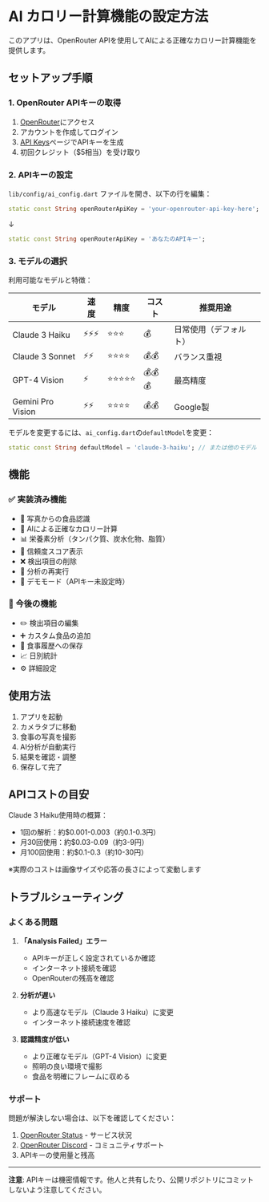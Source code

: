 # AI カロリー計算機能の設定方法

このアプリは、OpenRouter APIを使用してAIによる正確なカロリー計算機能を提供します。

## セットアップ手順

### 1. OpenRouter APIキーの取得

1. [OpenRouter](https://openrouter.ai/)にアクセス
2. アカウントを作成してログイン
3. [API Keys](https://openrouter.ai/keys)ページでAPIキーを生成
4. 初回クレジット（$5相当）を受け取り

### 2. APIキーの設定

`lib/config/ai_config.dart` ファイルを開き、以下の行を編集：

```dart
static const String openRouterApiKey = 'your-openrouter-api-key-here';
```

↓

```dart
static const String openRouterApiKey = 'あなたのAPIキー';
```

### 3. モデルの選択

利用可能なモデルと特徴：

| モデル | 速度 | 精度 | コスト | 推奨用途 |
|--------|------|------|--------|----------|
| Claude 3 Haiku | ⚡⚡⚡ | ⭐⭐⭐ | 💰 | 日常使用（デフォルト） |
| Claude 3 Sonnet | ⚡⚡ | ⭐⭐⭐⭐ | 💰💰 | バランス重視 |
| GPT-4 Vision | ⚡ | ⭐⭐⭐⭐⭐ | 💰💰💰 | 最高精度 |
| Gemini Pro Vision | ⚡⚡ | ⭐⭐⭐⭐ | 💰💰 | Google製 |

モデルを変更するには、`ai_config.dart`の`defaultModel`を変更：

```dart
static const String defaultModel = 'claude-3-haiku'; // または他のモデル
```

## 機能

### ✅ 実装済み機能

- 📸 写真からの食品認識
- 🔢 AIによる正確なカロリー計算
- 📊 栄養素分析（タンパク質、炭水化物、脂質）
- 🎯 信頼度スコア表示
- ❌ 検出項目の削除
- 🔄 分析の再実行
- 📱 デモモード（APIキー未設定時）

### 🚧 今後の機能

- ✏️ 検出項目の編集
- ➕ カスタム食品の追加
- 💾 食事履歴への保存
- 📈 日別統計
- ⚙️ 詳細設定

## 使用方法

1. アプリを起動
2. カメラタブに移動
3. 食事の写真を撮影
4. AI分析が自動実行
5. 結果を確認・調整
6. 保存して完了

## APIコストの目安

Claude 3 Haiku使用時の概算：

- 1回の解析：約$0.001-0.003（約0.1-0.3円）
- 月30回使用：約$0.03-0.09（約3-9円）
- 月100回使用：約$0.1-0.3（約10-30円）

※実際のコストは画像サイズや応答の長さによって変動します

## トラブルシューティング

### よくある問題

1. **「Analysis Failed」エラー**
   - APIキーが正しく設定されているか確認
   - インターネット接続を確認
   - OpenRouterの残高を確認

2. **分析が遅い**
   - より高速なモデル（Claude 3 Haiku）に変更
   - インターネット接続速度を確認

3. **認識精度が低い**
   - より正確なモデル（GPT-4 Vision）に変更
   - 照明の良い環境で撮影
   - 食品を明確にフレームに収める

### サポート

問題が解決しない場合は、以下を確認してください：

1. [OpenRouter Status](https://status.openrouter.ai/) - サービス状況
2. [OpenRouter Discord](https://discord.gg/openrouter) - コミュニティサポート
3. APIキーの使用量と残高

---

**注意**: APIキーは機密情報です。他人と共有したり、公開リポジトリにコミットしないよう注意してください。